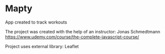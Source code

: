 # Mapty
App created to track workouts

The project was created with the help of an instructor: Jonas Schmedtmann https://www.udemy.com/course/the-complete-javascript-course/

Project uses external library: Leaflet
